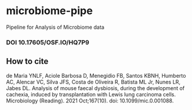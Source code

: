 # microbiome-pipe
Pipeline for Analysis of Microbiome data
### DOI 10.17605/OSF.IO/HQ7P9


## How to cite

de Maria YNLF, Aciole Barbosa D, Menegidio FB, Santos KBNH, Humberto AC, Alencar VC, Silva JFS, Costa de Oliveira R, Batista ML Jr, Nunes LR, Jabes DL. Analysis of mouse faecal dysbiosis, during the development of cachexia, induced by transplantation with Lewis lung carcinoma cells. Microbiology (Reading). 2021 Oct;167(10). doi: 10.1099/mic.0.001088.
